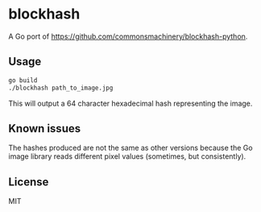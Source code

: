 # blockhash

A Go port of https://github.com/commonsmachinery/blockhash-python.

## Usage
```bash
go build
./blockhash path_to_image.jpg
```
This will output a 64 character hexadecimal hash representing the image.


## Known issues
The hashes produced are not the same as other versions because the Go image library reads different pixel values (sometimes, but consistently).

## License
MIT
